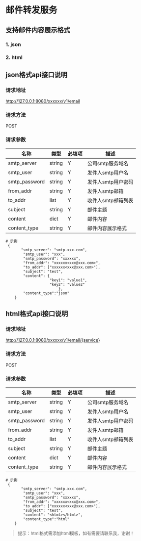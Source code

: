 # 邮件转发服务
## 支持邮件内容展示格式
### 1. json
### 2. html
## json格式api接口说明
### 请求地址
http://127.0.0.1:8080/xxxxxx/v1/email
### 请求方法
POST
### 请求参数
名称|类型|必填项|描述|
---|---|---|---
smtp_server|string|Y|公司smtp服务域名
smtp_user|string|Y|发件人smtp用户名
smtp_password|string|Y|发件人smtp用户密码
from_addr|string|Y|发件人smtp邮箱
to_addr|list|Y|收件人smtp邮箱列表
subject|string|Y|邮件主题
content|dict|Y|邮件内容
content_type|string|Y|邮件内容展示格式


```
# 示例
 {
       "smtp_server": "smtp.xxx.com",
        "smtp_user": "xxx",
        "smtp_password": "xxxxxx",
        "from_addr": "xxxxxx<xxx@xxx.com>",
        "to_addr": ["xxxxxx<xxx@xxx.com>"],
        "subject": "test",
        "content": {
        			"key1": "value1",
        			"key2": "value2"
        				},
        "content_type":"json"
    }
```

## html格式api接口说明
### 请求地址
http://127.0.0.1:8080/xxxxxx/v1/email/{service}
### 请求方法
POST
### 请求参数
名称|类型|必填项|描述|
---|---|---|---
smtp_server|string|Y|公司smtp服务域名
smtp_user|string|Y|发件人smtp用户名
smtp_password|string|Y|发件人smtp用户密码
from_addr|string|Y|发件人smtp邮箱
to_addr|list|Y|收件人smtp邮箱列表
subject|string|Y|邮件主题
content|dict|Y|邮件内容
content_type|string|Y|邮件内容展示格式

```
# 示例
 {
       "smtp_server": "smtp.xxx.com",
        "smtp_user": "xxx",
        "smtp_password": "xxxxxx",
        "from_addr": "xxxxxx<xxx@xxx.com>",
        "to_addr": ["xxxxxx<xxx@xxx.com>"],
        "subject": "test",
        "content": "<html></html>",
        "content_type":"html"
    }
```
>提示：html格式需添加html模板，如有需要请联系我，谢谢！

